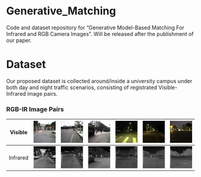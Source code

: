 # Generative_Matching
Code and dataset repository for “Generative Model-Based Matching For Infrared and RGB Camera Images”. Will be released after the publishment of our paper.

# Dataset
Our proposed dataset is collected around/inside a university campus under both day and night traffic scenarios, consisting of registrated  Visible-Infrared image pairs.

### RGB-IR Image Pairs

<!-- ### Visible Images -->
<!-- |  |  |  |  |  |  |  | -->

| Visible | ![image](dataset_demo/RGB/20220118_123020_000348.png) | ![image](dataset_demo/RGB/20220117_1112_000125.png) | ![image](dataset_demo/RGB/20220118_120002_000411.png) | ![image](dataset_demo/RGB/20220116_2105_000003.png) | ![image](dataset_demo/RGB/20220116_2121_000065.png) | ![image](dataset_demo/RGB/20220119_174644_000296.png) |
|:----:| :----:| :----: | :----:| :----: | :----:| :----: |
| Infrared | ![image](dataset_demo/IR/20220118_123020_000348.png) | ![image](dataset_demo/IR/20220117_1112_000125.png)| ![image](dataset_demo/IR/20220118_120002_000411.png) | ![image](dataset_demo/IR/20220116_2105_000003.png)| ![image](dataset_demo/IR/20220116_2121_000065.png) | ![image](dataset_demo/IR/20220119_174644_000296.png)|
<!-- ![image](dataset_demo/RGB/20220116_2105_000003.png)
![image](dataset_demo/RGB/20220116_2121_000065.png)
![image](dataset_demo/RGB/20220118_192526_000313.png)
![image](dataset_demo/RGB/20220117_1112_000125.png)
![image](dataset_demo/RGB/20220118_123020_000348.png) -->
<!-- ### Infrared Images -->
<!-- ![image](dataset_demo/IR/20220116_2105_000003.png)
![image](dataset_demo/IR/20220116_2121_000065.png)
![image](dataset_demo/IR/20220118_192526_000313.png)
![image](dataset_demo/IR/20220117_1112_000125.png)
![image](dataset_demo/IR/20220118_123020_000348.png) -->
